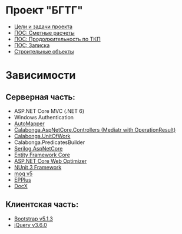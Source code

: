 # Проект "БГТГ"
* [Цели и задачи проекта](https://github.com/captystacy/BGTG/wiki/%D0%A6%D0%B5%D0%BB%D0%B8-%D0%B8-%D0%B7%D0%B0%D0%B4%D0%B0%D1%87%D0%B8-%D0%BF%D1%80%D0%BE%D0%B5%D0%BA%D1%82%D0%B0)
* [ПОС: Сметные расчеты](https://github.com/captystacy/BGTG/wiki/%D0%9F%D0%9E%D0%A1:-%D0%A1%D0%BC%D0%B5%D1%82%D0%BD%D1%8B%D0%B5-%D1%80%D0%B0%D1%81%D1%87%D0%B5%D1%82%D1%8B)
* [ПОС: Продолжительность по ТКП](https://github.com/captystacy/BGTG/wiki/%D0%9F%D0%9E%D0%A1:-%D0%9F%D1%80%D0%BE%D0%B4%D0%BE%D0%BB%D0%B6%D0%B8%D1%82%D0%B5%D0%BB%D1%8C%D0%BD%D0%BE%D1%81%D1%82%D1%8C-%D0%BF%D0%BE-%D0%A2%D0%9A%D0%9F)
* [ПОС: Записка](https://github.com/captystacy/BGTG/wiki/%D0%9F%D0%9E%D0%A1:-%D0%97%D0%B0%D0%BF%D0%B8%D1%81%D0%BA%D0%B0)
* [Строительные объекты](https://github.com/captystacy/BGTG/wiki/%D0%A1%D1%82%D1%80%D0%BE%D0%B8%D1%82%D0%B5%D0%BB%D1%8C%D0%BD%D1%8B%D0%B5-%D0%BE%D0%B1%D1%8A%D0%B5%D0%BA%D1%82%D1%8B)
# Зависимости
## Серверная часть:
* ASP.NET Core MVC (.NET 6)
* Windows Authentication
* [AutoMapper](https://github.com/AutoMapper/AutoMapper)
* [Calabonga.AspNetCore.Controllers (Mediatr with OperationResult)](https://github.com/Calabonga/Calabonga.AspNetCore.Controllers)
* [Calabonga.UnitOfWork](https://github.com/Calabonga/UnitOfWork)
* Calabonga.PredicatesBuilder
* [Serilog.AspNetCore](https://github.com/serilog/serilog-aspnetcore)
* [Entity Framework Core](https://github.com/dotnet/efcore)
* [ASP.NET Core Web Optimizer](https://github.com/ligershark/WebOptimizer)
* [NUnit 3 Framework](https://github.com/nunit/nunit)
* [moq v5](https://github.com/moq/moq)
* [EPPlus](https://github.com/JanKallman/EPPlus)
* [DocX](https://github.com/xceedsoftware/DocX)
## Клиентская часть:
* [Bootstrap v5.1.3](https://getbootstrap.com/)
* [jQuery v3.6.0](https://jquery.com/)
